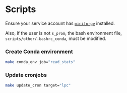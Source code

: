 # Scripts
Ensure your service account has [`miniforge`](https://github.com/conda-forge/miniforge) installed.

Also, if the user is not `s_prom`, the bash environment file, `scripts/other/.bashrc_conda`, must be modified.

### Create Conda environment
```bash
make conda_env job="read_stats"
```

### Update cronjobs
```bash
make update_cron target="lpc"
```
